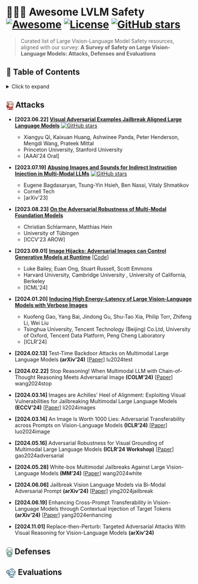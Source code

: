 # 🤗🤗🤗 Awesome LVLM Safety [![Awesome](https://awesome.re/badge.svg)](https://awesome.re) [![License](https://img.shields.io/badge/License-CC_BY--NC_4.0-lightgrey.svg)](https://creativecommons.org/licenses/by-nc/4.0/) [![GitHub stars](https://img.shields.io/github/stars/XuankunRong/Awesome-LVLM-Safety?style=social)](https://github.com/XuankunRong/Awesome-LVLM-Safety)

> Curated list of Large Vision-Language Model Safety resources, aligned with our survey:
> **A Survey of Safety on Large Vision-Language Models: Attacks, Defenses and Evaluations**

## 📜 Table of Contents

<details>
<summary>Click to expand</summary>

- [Attacks](#attacks)
- [Defenses](#defenses)
- [Evaluations](#evaluations)

</details>

<h2> <img src="assets/attack.png" alt="Icon" width="20" style="vertical-align:middle"/> Attacks </h2>

* **[2023.06.22] [Visual Adversarial Examples Jailbreak Aligned Large Language Models](https://arxiv.org/abs/2306.13213)** [![GitHub stars](https://img.shields.io/github/stars/unispac/visual-adversarial-examples-jailbreak-large-language-models?style=social)](https://github.com/unispac/visual-adversarial-examples-jailbreak-large-language-models)
  * Xiangyu Qi, Kaixuan Huang, Ashwinee Panda, Peter Henderson, Mengdi Wang, Prateek Mittal
  * Princeton University, Stanford University
  * [AAAI'24 Oral]
* **[2023.07.19]** **[Abusing Images and Sounds for Indirect Instruction Injection in Multi-Modal LLMs](https://arxiv.org/abs/2307.10490)** [![GitHub stars](https://img.shields.io/github/stars/ebagdasa/multimodal_injection?style=social)](https://github.com/ebagdasa/multimodal_injection)
  * Eugene Bagdasaryan, Tsung-Yin Hsieh, Ben Nassi, Vitaly Shmatikov
  * Cornell Tech
  * [arXiv'23]
* **[2023.08.23]** **[On the Adversarial Robustness of Multi-Modal Foundation Models](https://arxiv.org/abs/2308.10741)**
  * Christian Schlarmann, Matthias Hein
  * University of Tübingen
  * [ICCV'23 AROW]

* **[2023.09.01]** **[Image Hijacks: Adversarial Images can Control Generative Models at Runtime](https://arxiv.org/abs/2309.00236)** [[Code](https://github.com/euanong/image-hijacks)]
  * Luke Bailey, Euan Ong, Stuart Russell, Scott Emmons
  * Harvard University, Cambridge University , University of California, Berkeley
  * [ICML'24]

* **[2024.01.20]** **[Inducing High Energy-Latency of Large Vision-Language Models with Verbose Images](https://arxiv.org/abs/2401.11170)**
  * Kuofeng Gao, Yang Bai, Jindong Gu, Shu-Tao Xia, Philip Torr, Zhifeng Li, Wei Liu
  * Tsinghua University, Tencent Technology (Beijing) Co.Ltd, University of Oxford, Tencent Data Platform,  Peng Cheng Laboratory
  * [ICLR'24]

* **[2024.02.13]** Test-Time Backdoor Attacks on Multimodal Large Language Models **(arXiv’24)** [[Paper](https://arxiv.org/abs/2402.08577)] lu2024test
* **[2024.02.22]** Stop Reasoning! When Multimodal LLM with Chain-of-Thought Reasoning Meets Adversarial Image **(COLM’24)** [[Paper](https://arxiv.org/abs/2402.14899)] wang2024stop
* **[2024.03.14]** Images are Achilles' Heel of Alignment: Exploiting Visual Vulnerabilities for Jailbreaking Multimodal Large Language Models **(ECCV’24)** [[Paper](https://arxiv.org/abs/2403.09792)] li2024images
* **[2024.03.14]** An Image Is Worth 1000 Lies: Adversarial Transferability across Prompts on Vision-Language Models **(ICLR’24)** [[Paper](https://arxiv.org/abs/2403.09766)] luo2024image
* **[2024.05.16]** Adversarial Robustness for Visual Grounding of Multimodal Large Language Models **(ICLR’24 Workshop)** [[Paper](https://arxiv.org/abs/2405.09981)] gao2024adversarial
* **[2024.05.28]** White-box Multimodal Jailbreaks Against Large Vision-Language Models **(MM’24)** [[Paper](https://arxiv.org/abs/2405.17894)]  wang2024white
* **[2024.06.06]** Jailbreak Vision Language Models via Bi-Modal Adversarial Prompt **(arXiv’24)** [[Paper](https://arxiv.org/abs/2406.04031)] ying2024jailbreak
* **[2024.06.19]** Enhancing Cross-Prompt Transferability in Vision-Language Models through Contextual Injection of Target Tokens **(arXiv’24)** [[Paper](https://arxiv.org/abs/2406.13294)] yang2024enhancing
* **[2024.11.01]** Replace-then-Perturb: Targeted Adversarial Attacks With Visual Reasoning for Vision-Language Models **(arXiv’24)**

<h2> <img src="assets/defense.png" alt="Icon" width="18" style="vertical-align:middle"/> Defenses </h2>

<h2> <img src="assets/evaluation.png" alt="Icon" width="27" style="vertical-align:middle"/> Evaluations </h2>
